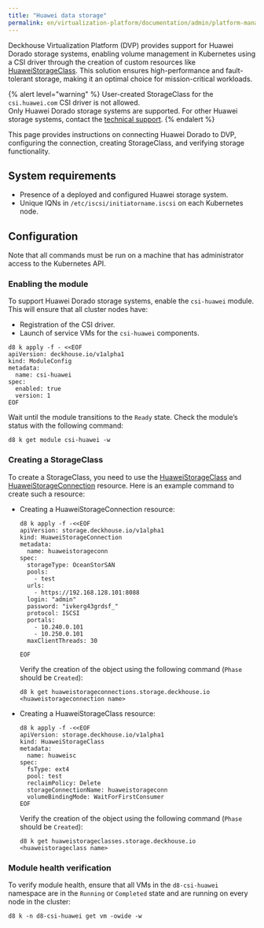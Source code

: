 ```yaml
---
title: "Huawei data storage"
permalink: en/virtualization-platform/documentation/admin/platform-management/storage/external/huawei.html
---
```


Deckhouse Virtualization Platform (DVP) provides support for Huawei Dorado storage systems, enabling volume management in Kubernetes using a CSI driver through the creation of custom resources like [HuaweiStorageClass](/modules/csi-huawei/cr.html#huaweistorageclass). This solution ensures high-performance and fault-tolerant storage, making it an optimal choice for mission-critical workloads.

{% alert level="warning" %}
User-created StorageClass for the `csi.huawei.com` CSI driver is not allowed.  
Only Huawei Dorado storage systems are supported. For other Huawei storage systems, contact the [technical support](https://deckhouse.io/tech-support/).
{% endalert %}

This page provides instructions on connecting Huawei Dorado to DVP, configuring the connection, creating StorageClass, and verifying storage functionality.

## System requirements

- Presence of a deployed and configured Huawei storage system.
- Unique IQNs in `/etc/iscsi/initiatorname.iscsi` on each Kubernetes node.

## Configuration

Note that all commands must be run on a machine that has administrator access to the Kubernetes API.

### Enabling the module

To support Huawei Dorado storage systems, enable the `csi-huawei` module. This will ensure that all cluster nodes have:

- Registration of the CSI driver.
- Launch of service VMs for the `csi-huawei` components.

```shell
d8 k apply -f - <<EOF
apiVersion: deckhouse.io/v1alpha1
kind: ModuleConfig
metadata:
  name: csi-huawei
spec:
  enabled: true
  version: 1
EOF
```

Wait until the module transitions to the `Ready` state. Check the module’s status with the following command:

```shell
d8 k get module csi-huawei -w
```

### Creating a StorageClass

To create a StorageClass, you need to use the [HuaweiStorageClass](/modules/csi-huawei/cr.html#huaweistorageclass) and [HuaweiStorageConnection](/modules/csi-huawei/cr.html#huaweistorageconnection) resource. Here is an example command to create such a resource:

- Creating a HuaweiStorageConnection resource:

  ```shell
  d8 k apply -f -<<EOF
  apiVersion: storage.deckhouse.io/v1alpha1
  kind: HuaweiStorageConnection
  metadata:
    name: huaweistorageconn
  spec:
    storageType: OceanStorSAN
    pools:
      - test
    urls: 
      - https://192.168.128.101:8088 
    login: "admin"
    password: "ivkerg43grdsf_"
    protocol: ISCSI
    portals:
      - 10.240.0.101
      - 10.250.0.101 
    maxClientThreads: 30
  
  EOF
  ```

  Verify the creation of the object using the following command (`Phase` should be `Created`):

  ```shell
  d8 k get huaweistorageconnections.storage.deckhouse.io <huaweistorageconnection name>
  ```

- Creating a HuaweiStorageClass resource:

  ```shell
  d8 k apply -f -<<EOF
  apiVersion: storage.deckhouse.io/v1alpha1
  kind: HuaweiStorageClass
  metadata:
    name: huaweisc
  spec:
    fsType: ext4
    pool: test
    reclaimPolicy: Delete
    storageConnectionName: huaweistorageconn
    volumeBindingMode: WaitForFirstConsumer
  EOF
  ```

  Verify the creation of the object using the following command (`Phase` should be `Created`):

  ```shell
  d8 k get huaweistorageclasses.storage.deckhouse.io <huaweistorageclass name>
  ```

### Module health verification

To verify module health, ensure that all VMs in the `d8-csi-huawei` namespace are in the `Running` or `Completed` state and are running on every node in the cluster:

```shell
d8 k -n d8-csi-huawei get vm -owide -w
```

